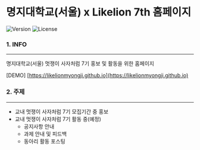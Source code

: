 명지대학교(서울) x Likelion 7th 홈페이지
========================================

![Version](https://img.shields.io/badge/Version-1.4.0-green.svg) ![License](https://img.shields.io/badge/License-MIT-brightgreen.svg)

### 1. INFO

---

명지대학교(서울) 멋쟁이 사자처럼 7기 홍보 및 활동을 위한 홈페이지

[DEMO] [https://likelionmyongji.github.io](https://likelionmyongji.github.io)

### 2. 주제

---

-	교내 멋쟁이 사자처럼 7기 모집기간 중 홍보
-	교내 멋쟁이 사자처럼 7기 활동 중(예정)
	-	공지사항 안내
	-	과제 안내 및 피드백
	-	동아리 활동 포스팅
